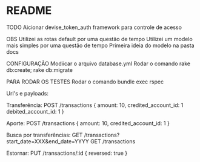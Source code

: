# README

TODO 
	Aicionar devise_token_auth framework para controle de acesso

OBS
    Utilizei as rotas default por uma questão de tempo
    Utilizei um modelo mais simples por uma questão de tempo
    Primeira ideia do modelo na pasta docs


 CONFIGURAÇÃO
 	Modiicar o arquivo database.yml
 	Rodar o comando rake db:create; rake db:migrate

 PARA RODAR OS TESTES
 	Rodar o comando bundle exec rspec


Url's e payloads:


Transferência:
POST /transactions
{ 
  amount: 10, 
  credited_account_id: 1 
  debited_account_id: 1
}

Aporte:
POST /transactions
{ 
  amount: 10, 
  credited_account_id: 1
}

Busca por transferências:
GET /transactions?start_date=XXX&end_date=YYYY
GET /transactions


Estornar:
PUT /transactions/:id
{ 
  reversed: true
}




